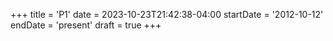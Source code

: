 +++
title = 'P1'
date = 2023-10-23T21:42:38-04:00
startDate = '2012-10-12'
endDate = 'present'
draft = true
+++

<!--more-->